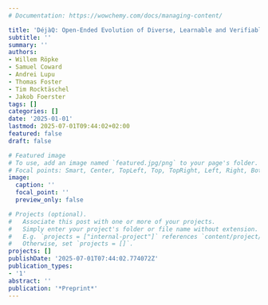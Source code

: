 ```yaml
---
# Documentation: https://wowchemy.com/docs/managing-content/

title: 'DéjàQ: Open-Ended Evolution of Diverse, Learnable and Verifiable Problems'
subtitle: ''
summary: ''
authors:
- Willem Röpke
- Samuel Coward
- Andrei Lupu
- Thomas Foster
- Tim Rocktäschel
- Jakob Foerster
tags: []
categories: []
date: '2025-01-01'
lastmod: 2025-07-01T09:44:02+02:00
featured: false
draft: false

# Featured image
# To use, add an image named `featured.jpg/png` to your page's folder.
# Focal points: Smart, Center, TopLeft, Top, TopRight, Left, Right, BottomLeft, Bottom, BottomRight.
image:
  caption: ''
  focal_point: ''
  preview_only: false

# Projects (optional).
#   Associate this post with one or more of your projects.
#   Simply enter your project's folder or file name without extension.
#   E.g. `projects = ["internal-project"]` references `content/project/deep-learning/index.md`.
#   Otherwise, set `projects = []`.
projects: []
publishDate: '2025-07-01T07:44:02.774072Z'
publication_types:
- '1'
abstract: ''
publication: '*Preprint*'
---
```

